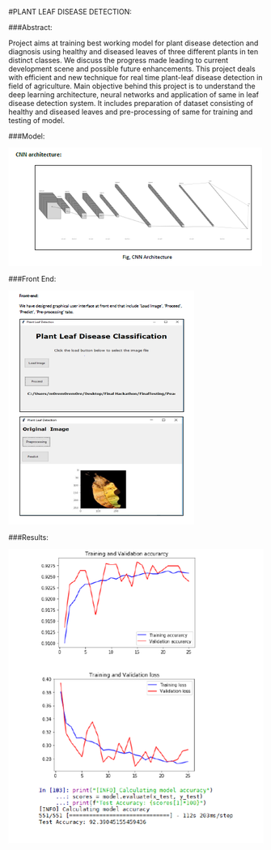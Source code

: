
#PLANT LEAF DISEASE DETECTION:  

###Abstract:  

Project aims at training best working model for plant disease detection and diagnosis using healthy and diseased leaves of three different plants in ten distinct classes. We discuss the progress made leading to current development scene and possible future enhancements. This project deals with efficient and new technique for real time plant-leaf disease detection in field of agriculture. Main objective behind this project is to understand the deep learning architecture, neural networks and application of same in leaf disease detection system. It includes preparation of dataset consisting of healthy and diseased leaves and pre-processing of same for training and testing of model.

###Model:

![alt text](Capture2.PNG)


###Front End:

![alt text](capture3.PNG)

###Results:

![alt text](Capture.PNG)
